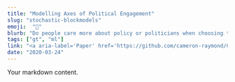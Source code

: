 ```yaml
---
title: "Modelling Axes of Political Engagement"
slug: "stochastic-blockmodels"
emoji:  "🧶"
blurb: "Do people care more about policy or politicians when choosing to retweet political content online? Lead author on this study that developed random graph models to model what drives political engagement."
tags: ["gt", "ml"]
link: "<a aria-label='Paper' href='https://github.com/cameron-raymond/CISC500-SeniorThesis/blob/master/topic_centrality_paper/Measures_of_Topic_Centrality_for_Online_Political_Engagement.pdf'>Paper</a>"
date: "2020-03-24"
---
```


Your markdown content.
